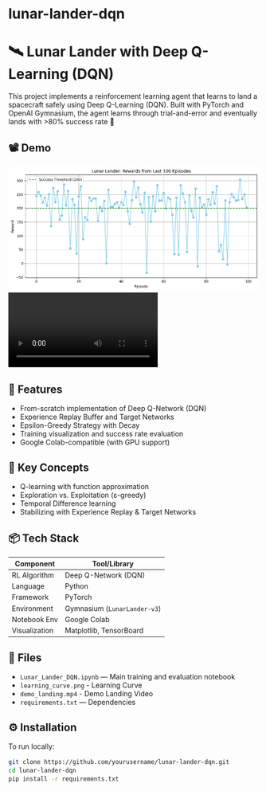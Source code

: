 # lunar-lander-dqn

# 🛰️ Lunar Lander with Deep Q-Learning (DQN)

This project implements a reinforcement learning agent that learns to land a spacecraft safely using Deep Q-Learning (DQN). Built with PyTorch and OpenAI Gymnasium, the agent learns through trial-and-error and eventually lands with >80% success rate 🚀

## 📽️ Demo

![Learning Curve](learning_curve.png)
![Demo Landing](demo_landing.mp4)

## 🚀 Features
- From-scratch implementation of Deep Q-Network (DQN)
- Experience Replay Buffer and Target Networks
- Epsilon-Greedy Strategy with Decay
- Training visualization and success rate evaluation
- Google Colab-compatible (with GPU support)

## 🧠 Key Concepts
- Q-learning with function approximation
- Exploration vs. Exploitation (ε-greedy)
- Temporal Difference learning
- Stabilizing with Experience Replay & Target Networks

## 📦 Tech Stack

| Component     | Tool/Library        |
|---------------|---------------------|
| RL Algorithm  | Deep Q-Network (DQN)|
| Language      | Python              |
| Framework     | PyTorch             |
| Environment   | Gymnasium (`LunarLander-v3`) |
| Notebook Env  | Google Colab        |
| Visualization | Matplotlib, TensorBoard |

## 📁 Files

- `Lunar_Lander_DQN.ipynb` — Main training and evaluation notebook
- `learning_curve.png` - Learning Curve
- `demo_landing.mp4` - Demo Landing Video
- `requirements.txt` — Dependencies

## ⚙️ Installation

To run locally:

```bash
git clone https://github.com/yourusername/lunar-lander-dqn.git
cd lunar-lander-dqn
pip install -r requirements.txt
